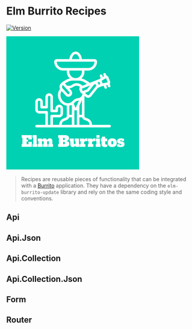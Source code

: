 # Elm Burrito Recipes

[![Version](https://img.shields.io/badge/elm--version-0.19-blue.svg?colorB=ff69b4)](http://elm-lang.org/)

![Logo](https://raw.githubusercontent.com/laserpants/elm-burrito-update/master/logo.png)

> Recipes are reusable pieces of functionality that can be integrated with a [Burrito](https://package.elm-lang.org/packages/laserpants/elm-burrito-update/latest/) application. They have a dependency on the `elm-burrito-update` library and rely on the the same coding style and conventions.

<!--
## Installation

To use this library in your project you need to install it, and the `elm-burrito-update` package, using the commands:

```
elm install laserpants/elm-burrito-update
elm install laserpants/elm-burrito-recipes
```
-->

## Api

## Api.Json

## Api.Collection

## Api.Collection.Json

## Form

## Router
